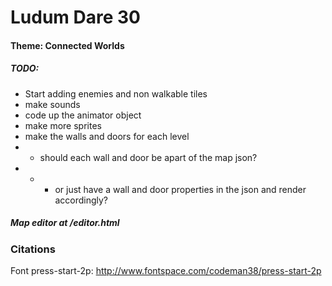 # Ludum Dare 30

#### Theme: Connected Worlds

##### TODO:
* Start adding enemies and non walkable tiles
* make sounds
* code up the animator object
* make more sprites
* make the walls and doors for each level
* * should each wall and door be apart of the map json?
* * * or just have a wall and door properties in the json and render accordingly?

##### Map editor at /editor.html

### Citations
Font press-start-2p: http://www.fontspace.com/codeman38/press-start-2p

